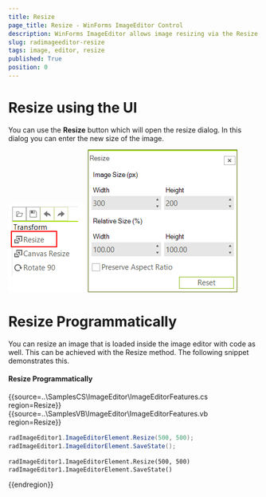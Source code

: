 ```yaml
---
title: Resize
page_title: Resize - WinForms ImageEditor Control
description: WinForms ImageEditor allows image resizing via the Resize dialog or programmatically. 
slug: radimageeditor-resize
tags: image, editor, resize 
published: True
position: 0
---
```


# Resize using the UI

You can use the __Resize__ button which will open the resize dialog. In this dialog you can enter the new size of the image.

![](images/image-editor-resize002.png)
![](images/image-editor-resize001.png)


# Resize Programmatically

You can resize an image that is loaded inside the image editor with code as well. This can be achieved with the Resize method. The following snippet demonstrates this.

#### Resize Programmatically

{{source=..\SamplesCS\ImageEditor\ImageEditorFeatures.cs region=Resize}} 
{{source=..\SamplesVB\ImageEditor\ImageEditorFeatures.vb region=Resize}}
````C#
radImageEditor1.ImageEditorElement.Resize(500, 500);
radImageEditor1.ImageEditorElement.SaveState();

````
````VB.NET
radImageEditor1.ImageEditorElement.Resize(500, 500)
radImageEditor1.ImageEditorElement.SaveState()

```` 


{{endregion}}
 

